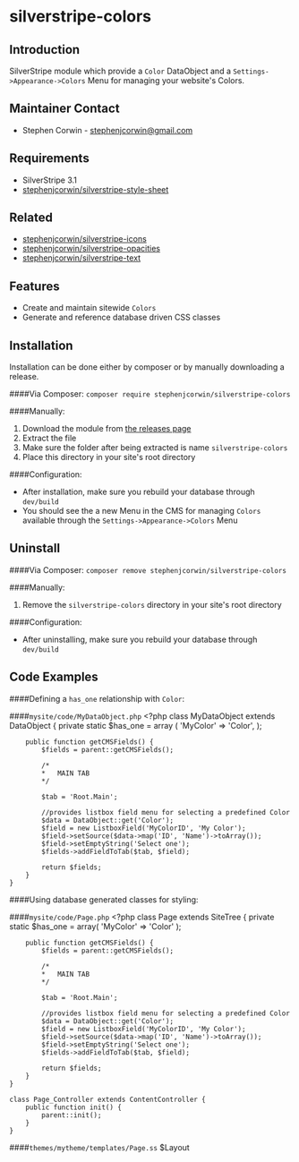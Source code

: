 silverstripe-colors
=======================================

Introduction
---------------------------------------
SilverStripe module which provide a `Color` DataObject and a `Settings->Appearance->Colors` Menu for managing your website's Colors.

Maintainer Contact
---------------------------------------
-   Stephen Corwin - <stephenjcorwin@gmail.com>
   
Requirements
---------------------------------------
-   SilverStripe 3.1
-   [stephenjcorwin/silverstripe-style-sheet](https://github.com/stephenjcorwin/silverstripe-style-sheet)

Related
---------------------------------------
-   [stephenjcorwin/silverstripe-icons](https://github.com/stephenjcorwin/silverstripe-icons/)
-   [stephenjcorwin/silverstripe-opacities](https://github.com/stephenjcorwin/silverstripe-opacities/)
-   [stephenjcorwin/silverstripe-text](https://github.com/stephenjcorwin/silverstripe-text/)

Features
---------------------------------------
-   Create and maintain sitewide `Colors`
-   Generate and reference database driven CSS classes

Installation
---------------------------------------
Installation can be done either by composer or by manually downloading a release.

####Via Composer:
`composer require stephenjcorwin/silverstripe-colors`

####Manually:
1.   Download the module from [the releases page](https://github.com/stephenjcorwin/silverstripe-colors/releases)
2.   Extract the file
3.   Make sure the folder after being extracted is name `silverstripe-colors`
4.   Place this directory in your site's root directory

####Configuration:
-   After installation, make sure you rebuild your database through `dev/build`
-	You should see the a new Menu in the CMS for managing `Colors` available through the `Settings->Appearance->Colors` Menu

Uninstall
---------------------------------------
####Via Composer:
`composer remove stephenjcorwin/silverstripe-colors`

####Manually:
1.   Remove the `silverstripe-colors` directory in your site's root directory

####Configuration:
-   After uninstalling, make sure you rebuild your database through `dev/build`

Code Examples
---------------------------------------
####Defining a `has_one` relationship with `Color`:

####`mysite/code/MyDataObject.php`
    <?php
    class MyDataObject extends DataObject {
        private static $has_one = array (
            'MyColor' => 'Color',
        );
    
        public function getCMSFields() {
            $fields = parent::getCMSFields();
    
            /*
            *   MAIN TAB
            */
    
            $tab = 'Root.Main';
            
            //provides listbox field menu for selecting a predefined Color
            $data = DataObject::get('Color');
            $field = new ListboxField('MyColorID', 'My Color');
    	    $field->setSource($data->map('ID', 'Name')->toArray());
    	    $field->setEmptyString('Select one');
    	    $fields->addFieldToTab($tab, $field);
    
            return $fields;
    	}
    }

####Using database generated classes for styling:

####`mysite/code/Page.php`
    <?php
    class Page extends SiteTree {
    	private static $has_one = array(
    		'MyColor' => 'Color'
		);

		public function getCMSFields() {
            $fields = parent::getCMSFields();
    
            /*
            *   MAIN TAB
            */
    
            $tab = 'Root.Main';
            
            //provides listbox field menu for selecting a predefined Color
            $data = DataObject::get('Color');
            $field = new ListboxField('MyColorID', 'My Color');
    	    $field->setSource($data->map('ID', 'Name')->toArray());
    	    $field->setEmptyString('Select one');
    	    $fields->addFieldToTab($tab, $field);
    
            return $fields;
    	}
    }

    class Page_Controller extends ContentController {
    	public function init() {
			parent::init();
		}
    }

####`themes/mytheme/templates/Page.ss`
    <!DOCTYPE html>
	<html>
		<body
			class="
				<% if $MyColor %>$MyColor.CSSClass<% end_if %>
			"
		>
			$Layout
		</body>
	</html>